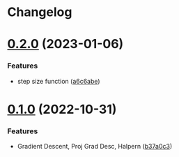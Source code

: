 # Changelog

# [0.2.0](https://github.com/semiotic-ai/SemioticOpt.jl/compare/v0.1.0...v0.2.0) (2023-01-06)


### Features

* step size function ([a6c6abe](https://github.com/semiotic-ai/SemioticOpt.jl/commit/a6c6abed0932bb49b2f4195234292d8791467dcb))

# [0.1.0](https://github.com/semiotic-ai/SemioticOpt.jl/compare/v0.0.0...v0.1.0) (2022-10-31)


### Features

* Gradient Descent, Proj Grad Desc, Halpern ([b37a0c3](https://github.com/semiotic-ai/SemioticOpt.jl/commit/b37a0c3788e9c952d99d3a133a5d800634ee46c6))
